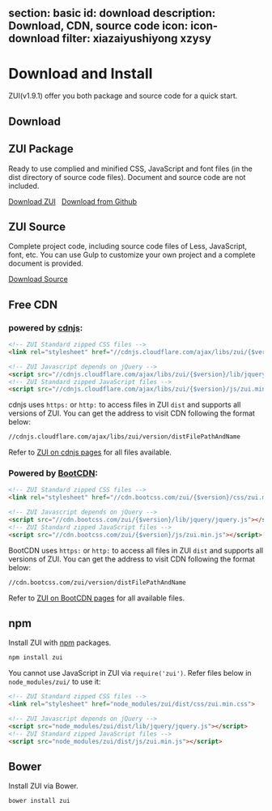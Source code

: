section: basic
id: download
description: Download, CDN, source code
icon: icon-download
filter: xiazaiyushiyong xzysy
---

# Download and Install

ZUI(v1.9.1) offer you both package and source code for a quick start.

## Download

<div class="row">
  <div class="col-sm-6">
    <h2>ZUI Package</h2>
    <p>Ready to use complied and minified CSS, JavaScript and font files (in the dist directory of source code files). Document and source code are not included. </p>
    <a href="docs/download/zui-{$version}-dist.zip" class="btn btn-lg btn-primary" target="_blank">Download ZUI</a> &nbsp; 
    <a href="https://github.com/easysoft/zui/releases/download/v{$version}/zui-{$version}-dist.zip" class="" target="_blank">Download from  Github</a>
  </div>
  <div class="col-sm-6">
    <h2>ZUI Source</h2>
      <p>Complete project code, including source code files of Less, JavaScript, font, etc. You can use Gulp to customize your own project and a complete document is provided.</p>
      <a href="https://github.com/easysoft/zui/archive/v{$version}.zip" class="btn btn-lg" target="_blank">Download Source</a> &nbsp; 
    </div>
  </div>
</div>

## Free CDN

### powered by <a href="https://cdnjs.com/libraries/zui" target="_blank">cdnjs</a>:

```html
<!-- ZUI Standard zipped CSS files -->
<link rel="stylesheet" href="//cdnjs.cloudflare.com/ajax/libs/zui/{$version}/css/zui.min.css">

<!-- ZUI Javascript depends on jQuery -->
<script src="//cdnjs.cloudflare.com/ajax/libs/zui/{$version}/lib/jquery/jquery.js"></script>
<!-- ZUI Standard zipped JavaScript files -->
<script src="//cdnjs.cloudflare.com/ajax/libs/zui/{$version}/js/zui.min.js"></script>
```

cdnjs uses `https:` or `http:` to access files in ZUI `dist` and supports all versions of ZUI. You can get the address to visit CDN following the format below:

```html
//cdnjs.cloudflare.com/ajax/libs/zui/version/distFilePathAndName
```

Refer to  <a href="https://cdnjs.com/libraries/zui" target="_blank">ZUI on cdnjs pages</a> for all files available.

### Powered by <a href="http://www.bootcdn.cn/" target="_blank">BootCDN</a>:

```html
<!-- ZUI Standard zipped CSS files -->
<link rel="stylesheet" href="//cdn.bootcss.com/zui/{$version}/css/zui.min.css">

<!-- ZUI Javascript depends on jQuery -->
<script src="//cdn.bootcss.com/zui/{$version}/lib/jquery/jquery.js"></script>
<!-- ZUI Standard zipped JavaScript files -->
<script src="//cdn.bootcss.com/zui/{$version}/js/zui.min.js"></script>
```

BootCDN uses `https:` or `http:` to access all files in ZUI `dist` and supports all versions of ZUI. You can get the address to visit CDN following the format below:

```html
//cdn.bootcss.com/zui/version/distFilePathAndName

```

Refer to <a href="http://www.bootcdn.cn/zui/" target="_blank">ZUI on BootCDN pages</a> for all available files.

## npm

Install ZUI with <a href="https://www.npmjs.com/package/zui">npm</a> packages.

```html
npm install zui
```

You cannot use JavaScript in ZUI via `require('zui')`. Refer files below in `node_modules/zui/` to use it:

```html
<!-- ZUI Standard zipped CSS files -->
<link rel="stylesheet" href="node_modules/zui/dist/css/zui.min.css">

<!-- ZUI Javascript depends on jQuery -->
<script src="node_modules/zui/dist/lib/jquery/jquery.js"></script>
<!-- ZUI Standard zipped JavaScript files -->
<script src="node_modules/zui/dist/js/zui.min.js"></script>
```

## Bower

Install ZUI via Bower.

```html
bower install zui
```

